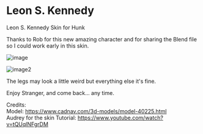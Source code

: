 # Leon S. Kennedy
Leon S. Kennedy Skin for Hunk

Thanks to Rob for this new amazing character and for sharing the Blend file so I could work early in this skin. 

![image](https://github.com/dannyduartemgs/Leon/assets/165226477/b6e2a8c7-6652-4eaf-bdb1-f7826fd47700)

![image2](https://github.com/dannyduartemgs/Leon/assets/165226477/e5e83782-a5a6-464b-9dad-c009b9db5b0a)

The legs may look a little weird but everything else it's fine. 

Enjoy Stranger, and come back... any time. 

Credits: <br />
Model: https://www.cadnav.com/3d-models/model-40225.html <br />
Audrey for the skin Tutorial: https://www.youtube.com/watch?v=tQUqlNFgrDM <br />

